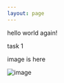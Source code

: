 ```yaml
---
layout: page
---
```


hello world again!

task 1

image is here

![image]({{site.url}}/assets/q1.png)
